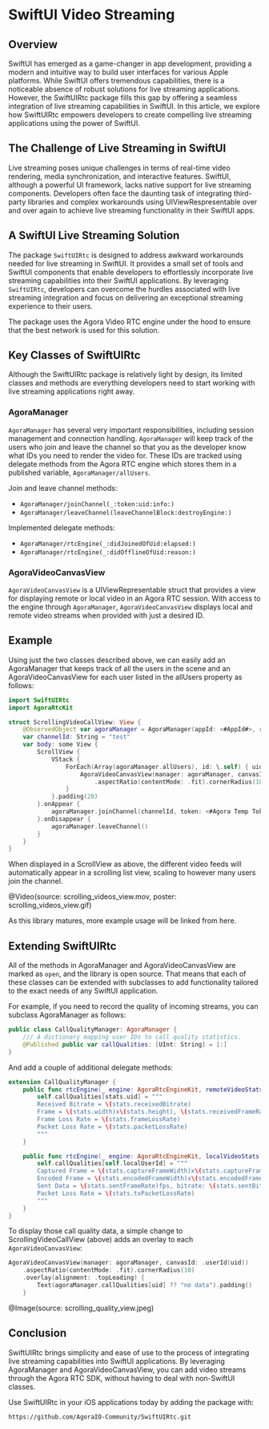 # SwiftUI Video Streaming

## Overview

SwiftUI has emerged as a game-changer in app development, providing a modern and intuitive way to build user interfaces for various Apple platforms. While SwiftUI offers tremendous capabilities, there is a noticeable absence of robust solutions for live streaming applications. However, the SwiftUIRtc package fills this gap by offering a seamless integration of live streaming capabilities in SwiftUI. In this article, we explore how SwiftUIRtc empowers developers to create compelling live streaming applications using the power of SwiftUI.

## The Challenge of Live Streaming in SwiftUI

Live streaming poses unique challenges in terms of real-time video rendering, media synchronization, and interactive features. SwiftUI, although a powerful UI framework, lacks native support for live streaming components. Developers often face the daunting task of integrating third-party libraries and complex workarounds using UIViewRespresentable over and over again to achieve live streaming functionality in their SwiftUI apps.

## A SwiftUI Live Streaming Solution

The package ``SwiftUIRtc`` is designed to address awkward workarounds needed for live streaming in SwiftUI. It provides a small set of tools and SwiftUI components that enable developers to effortlessly incorporate live streaming capabilities into their SwiftUI applications. By leveraging ``SwiftUIRtc``, developers can overcome the hurdles associated with live streaming integration and focus on delivering an exceptional streaming experience to their users.

The package uses the Agora Video RTC engine under the hood to ensure that the best network is used for this solution.

## Key Classes of SwiftUIRtc

Although the SwiftUIRtc package is relatively light by design, its limited classes and methods are everything developers need to start working with live streaming applications right away.

### AgoraManager

``AgoraManager`` has several very important responsibilities, including session management and connection handling. ``AgoraManager`` will keep track of the users who join and leave the channel so that you as the developer know what IDs you need to render the video for. These IDs are tracked using delegate methods from the Agora RTC engine which stores them in a published variable, ``AgoraManager/allUsers``.

Join and leave channel methods:

- ``AgoraManager/joinChannel(_:token:uid:info:)``
- ``AgoraManager/leaveChannel(leaveChannelBlock:destroyEngine:)``

Implemented delegate methods:

- ``AgoraManager/rtcEngine(_:didJoinedOfUid:elapsed:)``
- ``AgoraManager/rtcEngine(_:didOfflineOfUid:reason:)``

### AgoraVideoCanvasView

``AgoraVideoCanvasView`` is a UIViewRepresentable struct that provides a view for displaying remote or local video in an Agora RTC session. With access to the engine through ``AgoraManager``, ``AgoraVideoCanvasView`` displays local and remote video streams when provided with just a desired ID.

## Example

Using just the two classes described above, we can easily add an AgoraManager that keeps track of all the users in the scene and an AgoraVideoCanvasView for each user listed in the allUsers property as follows:

```swift
import SwiftUIRtc
import AgoraRtcKit

struct ScrollingVideoCallView: View {
    @ObservedObject var agoraManager = AgoraManager(appId: <#AppId#>, role: .broadcaster)
    var channelId: String = "test"
    var body: some View {
        ScrollView {
            VStack {
                ForEach(Array(agoraManager.allUsers), id: \.self) { uid in
                    AgoraVideoCanvasView(manager: agoraManager, canvasId: .userId(uid))
                        .aspectRatio(contentMode: .fit).cornerRadius(10)
                }
            }.padding(20)
        }.onAppear {
            agoraManager.joinChannel(channelId, token: <#Agora Temp Token#>)
        }.onDisappear {
            agoraManager.leaveChannel()
        }
    }
}
```

When displayed in a ScrollView as above, the different video feeds will automatically appear in a scrolling list view, scaling to however many users join the channel.

@Video(source: scrolling_videos_view.mov, poster: scrolling_videos_view.gif)

As this library matures, more example usage will be linked from here.

## Extending SwiftUIRtc

All of the methods in AgoraManager and AgoraVideoCanvasView are marked as `open`, and the library is open source. That means that each of these classes can be extended with subclasses to add functionality tailored to the exact needs of any SwiftUI application.

For example, if you need to record the quality of incoming streams, you can subclass AgoraManager as follows:

```swift
public class CallQualityManager: AgoraManager {
    /// A dictionary mapping user IDs to call quality statistics.
    @Published public var callQualities: [UInt: String] = [:]
}
```

And add a couple of additional delegate methods:

```swift
extension CallQualityManager {
    public func rtcEngine(_ engine: AgoraRtcEngineKit, remoteVideoStats stats: AgoraRtcRemoteVideoStats) {
        self.callQualities[stats.uid] = """
        Received Bitrate = \(stats.receivedBitrate)
        Frame = \(stats.width)x\(stats.height), \(stats.receivedFrameRate)fps
        Frame Loss Rate = \(stats.frameLossRate)
        Packet Loss Rate = \(stats.packetLossRate)
        """
    }

    public func rtcEngine(_ engine: AgoraRtcEngineKit, localVideoStats stats: AgoraRtcLocalVideoStats, sourceType: AgoraVideoSourceType) {
        self.callQualities[self.localUserId] = """
        Captured Frame = \(stats.captureFrameWidth)x\(stats.captureFrameHeight), \(stats.captureFrameRate)fps
        Encoded Frame = \(stats.encodedFrameWidth)x\(stats.encodedFrameHeight), \(stats.encoderOutputFrameRate)fps
        Sent Data = \(stats.sentFrameRate)fps, bitrate: \(stats.sentBitrate)
        Packet Loss Rate = \(stats.txPacketLossRate)
        """
    }
}
```

To display those call quality data, a simple change to ScrollingVideoCallView (above) adds an overlay to each ``AgoraVideoCanvasView``:

```swift
AgoraVideoCanvasView(manager: agoraManager, canvasId: .userId(uid))
    .aspectRatio(contentMode: .fit).cornerRadius(10)
    .overlay(alignment: .topLeading) {
        Text(agoraManager.callQualities[uid] ?? "no data").padding()
    }
```

@Image(source: scrolling_quality_view.jpeg)

## Conclusion

SwiftUIRtc brings simplicity and ease of use to the process of integrating live streaming capabilities into SwiftUI applications. By leveraging AgoraManager and AgoraVideoCanvasView, you can add video streams through the Agora RTC SDK, without having to deal with non-SwiftUI classes.

Use SwiftUIRtc in your iOS applications today by adding the package with:

```txt
https://github.com/AgoraIO-Community/SwiftUIRtc.git
```
